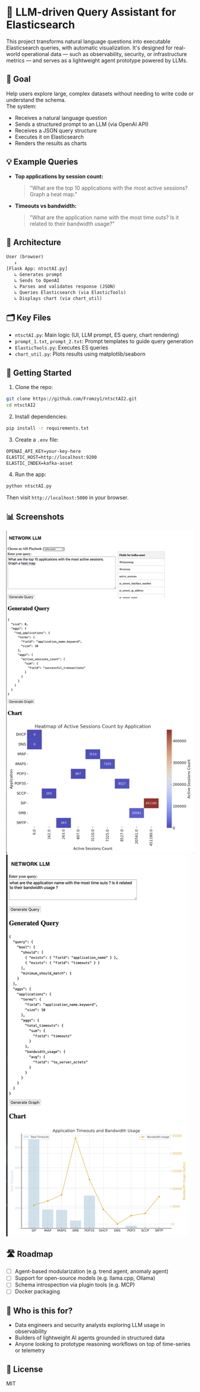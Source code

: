 # 🧠 LLM-driven Query Assistant for Elasticsearch

This project transforms natural language questions into executable Elasticsearch queries, with automatic visualization. It's designed for real-world operational data — such as observability, security, or infrastructure metrics — and serves as a lightweight agent prototype powered by LLMs.

## 🎯 Goal

Help users explore large, complex datasets without needing to write code or understand the schema.  
The system:
- Receives a natural language question
- Sends a structured prompt to an LLM (via OpenAI API)
- Receives a JSON query structure
- Executes it on Elasticsearch
- Renders the results as charts

## 💡 Example Queries

- **Top applications by session count:**
  > "What are the top 10 applications with the most active sessions? Graph a heat map."

- **Timeouts vs bandwidth:**
  > "What are the application name with the most time outs? Is it related to their bandwidth usage?"

## 🧱 Architecture

```
User (browser)
   ↓
[Flask App: ntsctAI.py]
   ↳ Generates prompt
   ↳ Sends to OpenAI
   ↳ Parses and validates response (JSON)
   ↳ Queries Elasticsearch (via ElasticTools)
   ↳ Displays chart (via chart_util)
```

## 🗂️ Key Files

- `ntsctAI.py`: Main logic (UI, LLM prompt, ES query, chart rendering)
- `prompt_1.txt`, `prompt_2.txt`: Prompt templates to guide query generation
- `ElasticTools.py`: Executes ES queries
- `chart_util.py`: Plots results using matplotlib/seaborn

## 🚀 Getting Started

1. Clone the repo:
```bash
git clone https://github.com/Fromzy1/ntsctAI2.git
cd ntsctAI2
```

2. Install dependencies:
```bash
pip install -r requirements.txt
```

3. Create a `.env` file:
```
OPENAI_API_KEY=your-key-here
ELASTIC_HOST=http://localhost:9200
ELASTIC_INDEX=kafka-asset
```

4. Run the app:
```bash
python ntsctAI.py
```

Then visit `http://localhost:5000` in your browser.

## 📊 Screenshots

![Heatmap Example](screenshots/heatmap_example.png)
![Timeout vs Bandwidth](screenshots/timeout_bandwidth.png)

## 🛣️ Roadmap

- [ ] Agent-based modularization (e.g. trend agent, anomaly agent)
- [ ] Support for open-source models (e.g. llama.cpp, Ollama)
- [ ] Schema introspection via plugin tools (e.g. MCP)
- [ ] Docker packaging

## 🙋 Who is this for?

- Data engineers and security analysts exploring LLM usage in observability
- Builders of lightweight AI agents grounded in structured data
- Anyone looking to prototype reasoning workflows on top of time-series or telemetry

## 📄 License

MIT

